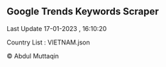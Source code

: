 

## Google Trends Keywords Scraper 
 
Last Update 17-01-2023 , 16:10:20

Country List :
VIETNAM.json



© Abdul Muttaqin 
